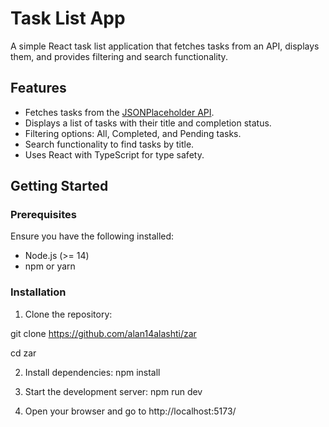 # Task List App

A simple React task list application that fetches tasks from an API, displays them, and provides filtering and search functionality.

## Features

- Fetches tasks from the [JSONPlaceholder API](https://jsonplaceholder.typicode.com/todos).
- Displays a list of tasks with their title and completion status.
- Filtering options: All, Completed, and Pending tasks.
- Search functionality to find tasks by title.
- Uses React with TypeScript for type safety.

## Getting Started

### Prerequisites

Ensure you have the following installed:

- Node.js (>= 14)
- npm or yarn

### Installation

1. Clone the repository:

  git clone https://github.com/alan14alashti/zar

  cd zar

2. Install dependencies:
  npm install

3. Start the development server:
  npm run dev

4. Open your browser and go to http://localhost:5173/